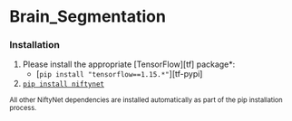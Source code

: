 # Brain_Segmentation

### Installation

1. Please install the appropriate [TensorFlow][tf] package*:
   * [`pip install "tensorflow==1.15.*"`][tf-pypi]
1. [`pip install niftynet`](https://pypi.org/project/NiftyNet/)

 <sup>All other NiftyNet dependencies are installed automatically as part of the pip installation process.